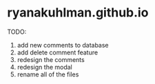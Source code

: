 # ryanakuhlman.github.io

TODO:
  1. add new comments to database
  2. add delete comment feature
  3. redesign the comments
  4. redesign the modal
  5. rename all of the files
